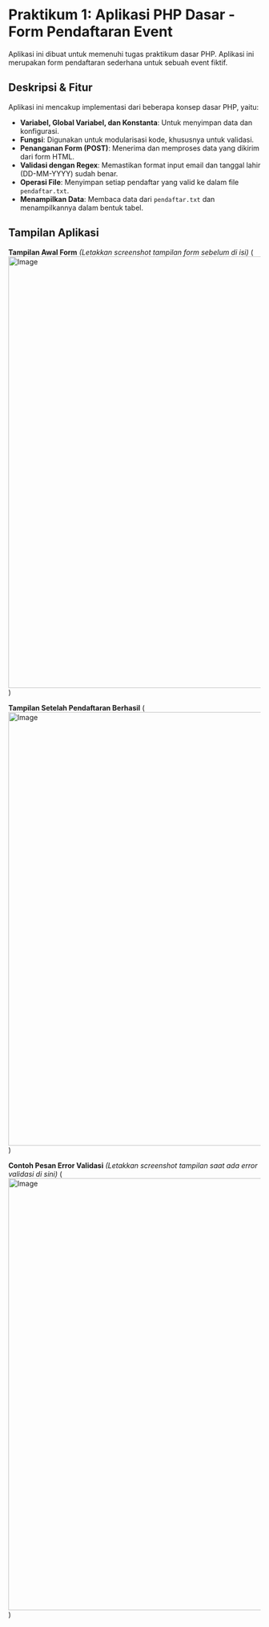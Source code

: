 # Praktikum 1: Aplikasi PHP Dasar - Form Pendaftaran Event

Aplikasi ini dibuat untuk memenuhi tugas praktikum dasar PHP. Aplikasi ini merupakan form pendaftaran sederhana untuk sebuah event fiktif.

## Deskripsi & Fitur
Aplikasi ini mencakup implementasi dari beberapa konsep dasar PHP, yaitu:
- **Variabel, Global Variabel, dan Konstanta**: Untuk menyimpan data dan konfigurasi.
- **Fungsi**: Digunakan untuk modularisasi kode, khususnya untuk validasi.
- **Penanganan Form (POST)**: Menerima dan memproses data yang dikirim dari form HTML.
- **Validasi dengan Regex**: Memastikan format input email dan tanggal lahir (DD-MM-YYYY) sudah benar.
- **Operasi File**: Menyimpan setiap pendaftar yang valid ke dalam file `pendaftar.txt`.
- **Menampilkan Data**: Membaca data dari `pendaftar.txt` dan menampilkannya dalam bentuk tabel.

## Tampilan Aplikasi

**Tampilan Awal Form**
*(Letakkan screenshot tampilan form sebelum di isi)* 
(<img width="1919" height="862" alt="Image" src="https://github.com/user-attachments/assets/8aacce44-4d73-4860-b78c-27ec721ef5c7" />)

**Tampilan Setelah Pendaftaran Berhasil**
(<img width="1919" height="866" alt="Image" src="https://github.com/user-attachments/assets/aeb7a601-87c0-4d78-9b4d-d7243cd38d6e" />)

**Contoh Pesan Error Validasi**
*(Letakkan screenshot tampilan saat ada error validasi di sini)*
(<img width="1919" height="863" alt="Image" src="https://github.com/user-attachments/assets/54d79381-f0d6-4c4c-b206-4125c36fa79f" />)
